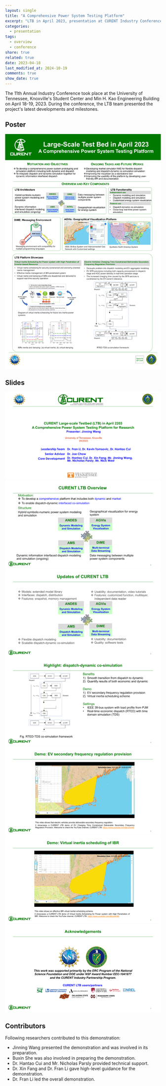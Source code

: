 ```yaml
---
layout: single
title: "A Comprehensive Power System Testing Platform"
excerpt: "LTB in April 2023, presentation at CURENT Industry Conference."
categories:
  - presentation
tags:
  - overview
  - conference
share: true
related: true
date: 2023-04-18
last_modified_at: 2024-10-19
comments: true
show_date: true
---
```


The 11th Annual Industry Conference took place at the University of Tennessee, Knoxville's Student Center and Min H. Kao Engineering Building on April 18-19, 2023.
During the conference, the LTB team presented the project's latest developments and milestones.

## Poster

![Poster](/assets/images/showcase/a-comprehensive-power-pystem-testing-platform/Poster_Apr_2023.png)

## Slides

![Slides1](/assets/images/showcase/a-comprehensive-power-pystem-testing-platform/Slides_Apr_2023_1.png)
![Slides2](/assets/images/showcase/a-comprehensive-power-pystem-testing-platform/Slides_Apr_2023_2.png)
![Slides3](/assets/images/showcase/a-comprehensive-power-pystem-testing-platform/Slides_Apr_2023_3.png)
![Slides4](/assets/images/showcase/a-comprehensive-power-pystem-testing-platform/Slides_Apr_2023_4.png)
![Slides5](/assets/images/showcase/a-comprehensive-power-pystem-testing-platform/Slides_Apr_2023_5.png)
![Slides6](/assets/images/showcase/a-comprehensive-power-pystem-testing-platform/Slides_Apr_2023_6.png)
![Slides7](/assets/images/showcase/a-comprehensive-power-pystem-testing-platform/Slides_Apr_2023_7.png)

## Contributors

Following researchers contributed to this demonstration:

- Jinning Wang presented the demonstration and was involved in its preparation.
- Buxin She was also involved in preparing the demonstration.
- Dr. Hantao Cui and Mr. Nicholas Parsly provided technical support.
- Dr. Xin Fang and Dr. Fran Li gave high-level guidance for the demonstration.
- Dr. Fran Li led the overall demonstration.
